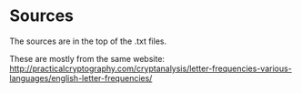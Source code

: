 # Sources
The sources are in the top of the .txt files. 

These are mostly from the same website: 
http://practicalcryptography.com/cryptanalysis/letter-frequencies-various-languages/english-letter-frequencies/